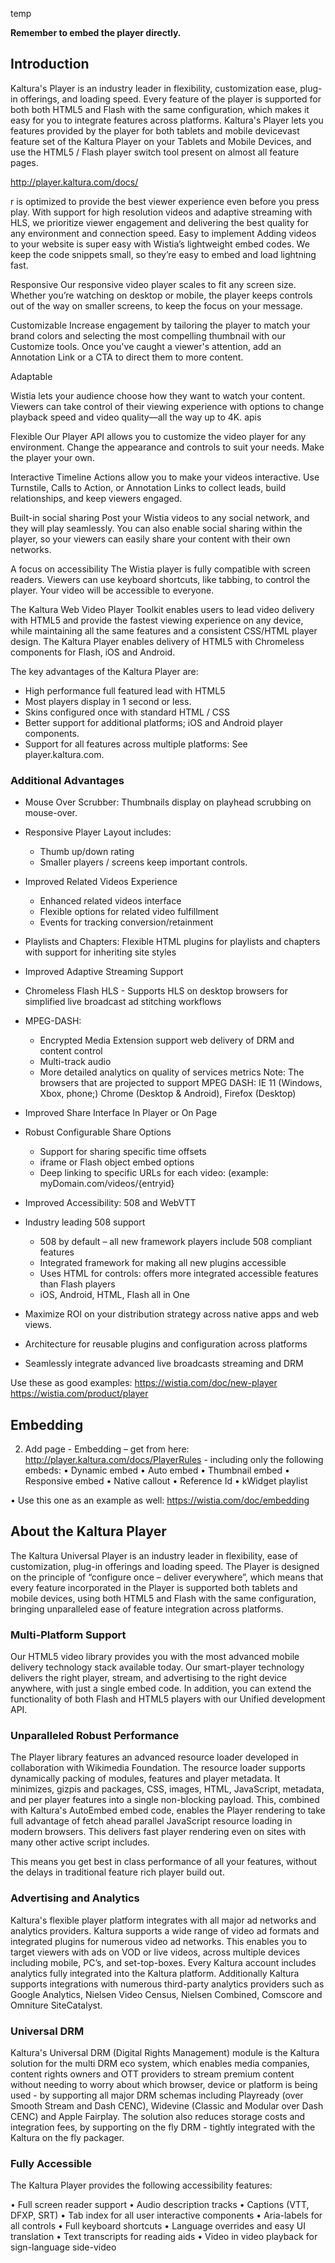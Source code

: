 temp


**Remember to embed the player directly.**

## Introduction  

Kaltura's Player is an industry leader in flexibility, customization ease, plug-in offerings, and loading speed. Every feature of the player is supported for both both HTML5 and Flash with the same configuration, which makes it easy for you to integrate features across platforms. Kaltura's Player lets you  features provided by the player for both tablets and mobile devicevast feature set of the Kaltura Player on your Tablets and Mobile Devices, and use the HTML5 / Flash player switch tool present on almost all feature pages. 

http://player.kaltura.com/docs/

r is optimized to provide the best viewer experience even before you press play. With support for high resolution videos and adaptive streaming with HLS, we prioritize viewer engagement and delivering the best quality for any environment and connection speed.
Easy to implement
Adding videos to your website is super easy with Wistia’s lightweight embed codes. We keep the code snippets small, so they’re easy to embed and load lightning fast.

Responsive
Our responsive video player scales to fit any screen size. Whether you’re watching on desktop or mobile, the player keeps controls out of the way on smaller screens, to keep the focus on your message.

Customizable
Increase engagement by tailoring the player to match your brand colors and selecting the most compelling thumbnail with our Customize tools. Once you've caught a viewer's attention, add an Annotation Link or a CTA to direct them to more content.


Adaptable

Wistia lets your audience choose how they want to watch your content. Viewers can take control of their viewing experience with options to change playback speed and video quality—all the way up to 4K.
apis

Flexible
Our Player API allows you to customize the video player for any environment. Change the appearance and controls to suit your needs. Make the player your own.

Interactive
Timeline Actions allow you to make your videos interactive. Use Turnstile, Calls to Action, or Annotation Links to collect leads, build relationships, and keep viewers engaged.



Built-in social sharing
Post your Wistia videos to any social network, and they will play seamlessly. You can also enable social sharing within the player, so your viewers can easily share your content with their own networks.

A focus on accessibility
The Wistia player is fully compatible with screen readers. Viewers can use keyboard shortcuts, like tabbing, to control the player. Your video will be accessible to everyone.

The Kaltura Web Video Player Toolkit enables users to lead video delivery with HTML5 and provide the fastest viewing experience on any device, while maintaining all the same features and a consistent CSS/HTML player design. The Kaltura Player enables delivery of HTML5 with Chromeless components for Flash, iOS and Android.

The key advantages of the Kaltura Player are:

* High performance full featured lead with HTML5
* Most players display in 1 second or less.
* Skins configured once with standard HTML / CSS
* Better support for additional platforms; iOS and Android player components.
* Support for all features across multiple platforms: See player.kaltura.com.

### Additional Advantages  

* Mouse Over Scrubber: Thumbnails display on playhead scrubbing on mouse-over.
* Responsive Player Layout includes:
  * Thumb up/down rating
  * Smaller players / screens keep important controls. 
* Improved Related Videos Experience
  * Enhanced related videos interface
  * Flexible options for related video fulfillment
  * Events for tracking conversion/retainment
* Playlists and Chapters: Flexible HTML plugins for playlists and chapters with support for inheriting site styles
* Improved Adaptive Streaming Support
 * Chromeless Flash HLS - Supports HLS on desktop browsers for simplified live broadcast ad stitching workflows
 * MPEG-DASH: 
   * Encrypted Media Extension support web delivery of DRM and content control
   * Multi-track audio
   * More detailed analytics on quality of services metrics
 Note: The browsers that are projected to support MPEG DASH: IE 11 (Windows, Xbox, phone;) Chrome (Desktop & Android), Firefox (Desktop)
* Improved Share Interface In Player or On Page
 * Robust Configurable Share Options
   * Support for sharing specific time offsets
   * iframe or Flash object embed options
   * Deep linking to specific URLs for each video: (example: myDomain.com/videos/{entryid}
* Improved Accessibility: 508 and WebVTT
* Industry leading 508 support
   * 508 by default – all new framework players include 508 compliant features
   * Integrated framework for making all new plugins accessible
   * Uses HTML for controls: offers more integrated accessible features than Flash players
   * iOS, Android, HTML, Flash all in One

* Maximize ROI on your distribution strategy across native apps and web views. 
* Architecture for reusable plugins and configuration across platforms
* Seamlessly integrate advanced live broadcasts streaming and DRM 


Use these as good examples:
https://wistia.com/doc/new-player
https://wistia.com/product/player

## Embedding   

2.	Add page - Embedding – get from here:
http://player.kaltura.com/docs/PlayerRules - including only the following embeds: 
•	Dynamic embed
•	Auto embed
•	Thumbnail embed
•	Responsive embed
•	Native callout
•	Reference Id
•	kWidget playlist

•	Use this one as an example as well:
https://wistia.com/doc/embedding 


## About the Kaltura Player  

The Kaltura Universal Player is an industry leader in flexibility, ease of customization, plug-in offerings and loading speed. The Player is designed on the principle of “configure once – deliver everywhere”, which means that every feature incorporated in the Player is supported both tablets and mobile devices, using both HTML5 and Flash with the same configuration, bringing unparalleled ease of feature integration across platforms. 

### Multi-Platform Support  

Our HTML5 video library provides you with the most advanced mobile delivery technology stack available today. Our smart-player technology delivers the right player, stream, and advertising to the right device anywhere, with just a single embed code. In addition, you can extend the functionality of both Flash and HTML5 players with our Unified development API.

### Unparalleled Robust Performance  

The Player library features an advanced resource loader developed in collaboration with Wikimedia Foundation. The resource loader supports dynamically packing of modules, features and player metadata. It minimizes, gizpis and packages, CSS, images, HTML, JavaScript, metadata, and per player features into a single non-blocking payload. This, combined with Kaltura's AutoEmbed embed code, enables the Player rendering to take full advantage of fetch ahead parallel JavaScript resource loading in modern browsers. This delivers fast player rendering even on sites with many other active script includes. 

This means you get best in class performance of all your features, without the delays in traditional feature rich player build out.

### Advertising and Analytics  

Kaltura's flexible player platform integrates with all major ad networks and analytics providers. Kaltura supports a wide range of video ad formats and integrated plugins for numerous video ad networks. This enables you to target viewers with ads on VOD or live videos, across multiple devices including mobile, PC’s, and set-top-boxes. Every Kaltura account includes analytics fully integrated into the Kaltura platform. Additionally Kaltura supports integrations with numerous third-party analytics providers such as Google Analytics, Nielsen Video Census, Nielsen Combined, Comscore and Omniture SiteCatalyst. 

### Universal DRM  

Kaltura's Universal DRM (Digital Rights Management) module is the Kaltura solution for the multi DRM eco system, which enables media companies, content rights owners and OTT providers to stream premium content without needing to worry about which browser, device or platform is being used - by supporting all major DRM schemas including Playready (over Smooth Stream and Dash CENC), Widevine (Classic and Modular over Dash CENC) and Apple Fairplay. The solution also reduces storage costs and integration fees, by supporting on the fly DRM - tightly integrated with the Kaltura on the fly packager.

### Fully Accessible  

The Kaltura Player provides the following accessibility features:

•	Full screen reader support 
•	Audio description tracks
•	Captions (VTT, DFXP, SRT)
•	Tab index for all user interactive components
•	Aria-labels for all controls
•	Full keyboard shortcuts
•	Language overrides and easy UI translation
•	Text transcripts for reading aids
•	Video in video playback for sign-language side-video


